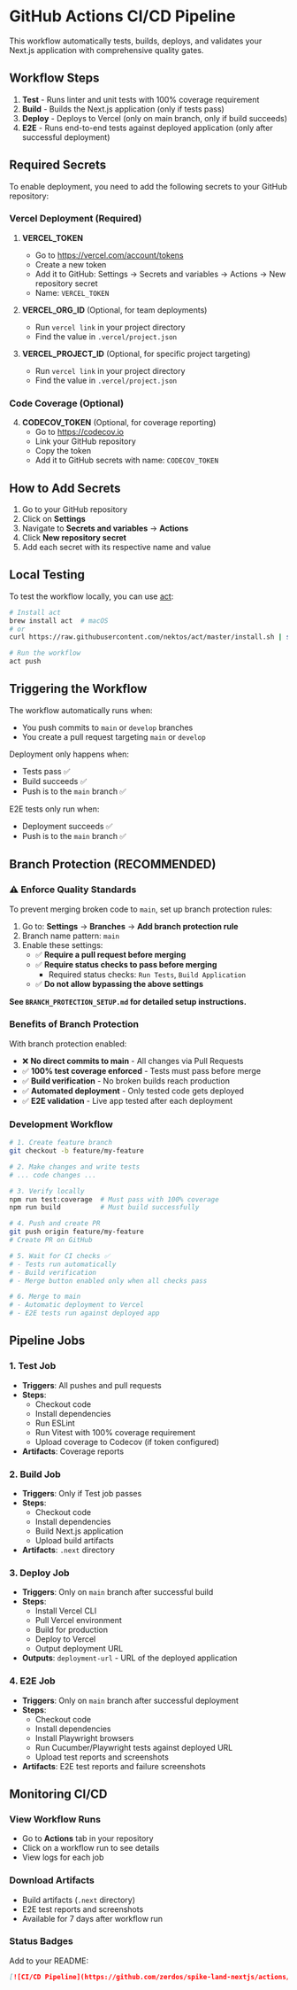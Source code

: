 # GitHub Actions CI/CD Pipeline

This workflow automatically tests, builds, deploys, and validates your Next.js application with comprehensive quality gates.

## Workflow Steps

1. **Test** - Runs linter and unit tests with 100% coverage requirement
2. **Build** - Builds the Next.js application (only if tests pass)
3. **Deploy** - Deploys to Vercel (only on main branch, only if build succeeds)
4. **E2E** - Runs end-to-end tests against deployed application (only after successful deployment)

## Required Secrets

To enable deployment, you need to add the following secrets to your GitHub repository:

### Vercel Deployment (Required)

1. **VERCEL_TOKEN**
   - Go to https://vercel.com/account/tokens
   - Create a new token
   - Add it to GitHub: Settings → Secrets and variables → Actions → New repository secret
   - Name: `VERCEL_TOKEN`

2. **VERCEL_ORG_ID** (Optional, for team deployments)
   - Run `vercel link` in your project directory
   - Find the value in `.vercel/project.json`

3. **VERCEL_PROJECT_ID** (Optional, for specific project targeting)
   - Run `vercel link` in your project directory
   - Find the value in `.vercel/project.json`

### Code Coverage (Optional)

4. **CODECOV_TOKEN** (Optional, for coverage reporting)
   - Go to https://codecov.io
   - Link your GitHub repository
   - Copy the token
   - Add it to GitHub secrets with name: `CODECOV_TOKEN`

## How to Add Secrets

1. Go to your GitHub repository
2. Click on **Settings**
3. Navigate to **Secrets and variables** → **Actions**
4. Click **New repository secret**
5. Add each secret with its respective name and value

## Local Testing

To test the workflow locally, you can use [act](https://github.com/nektos/act):

```bash
# Install act
brew install act  # macOS
# or
curl https://raw.githubusercontent.com/nektos/act/master/install.sh | sudo bash  # Linux

# Run the workflow
act push
```

## Triggering the Workflow

The workflow automatically runs when:
- You push commits to `main` or `develop` branches
- You create a pull request targeting `main` or `develop`

Deployment only happens when:
- Tests pass ✅
- Build succeeds ✅
- Push is to the `main` branch ✅

E2E tests only run when:
- Deployment succeeds ✅
- Push is to the `main` branch ✅

## Branch Protection (RECOMMENDED)

### ⚠️ Enforce Quality Standards

To prevent merging broken code to `main`, set up branch protection rules:

1. Go to: **Settings** → **Branches** → **Add branch protection rule**
2. Branch name pattern: `main`
3. Enable these settings:
   - ✅ **Require a pull request before merging**
   - ✅ **Require status checks to pass before merging**
     - Required status checks: `Run Tests`, `Build Application`
   - ✅ **Do not allow bypassing the above settings**

**See `BRANCH_PROTECTION_SETUP.md` for detailed setup instructions.**

### Benefits of Branch Protection

With branch protection enabled:
- ❌ **No direct commits to main** - All changes via Pull Requests
- ✅ **100% test coverage enforced** - Tests must pass before merge
- ✅ **Build verification** - No broken builds reach production
- ✅ **Automated deployment** - Only tested code gets deployed
- ✅ **E2E validation** - Live app tested after each deployment

### Development Workflow

```bash
# 1. Create feature branch
git checkout -b feature/my-feature

# 2. Make changes and write tests
# ... code changes ...

# 3. Verify locally
npm run test:coverage  # Must pass with 100% coverage
npm run build          # Must build successfully

# 4. Push and create PR
git push origin feature/my-feature
# Create PR on GitHub

# 5. Wait for CI checks ✅
# - Tests run automatically
# - Build verification
# - Merge button enabled only when all checks pass

# 6. Merge to main
# - Automatic deployment to Vercel
# - E2E tests run against deployed app
```

## Pipeline Jobs

### 1. Test Job
- **Triggers**: All pushes and pull requests
- **Steps**:
  - Checkout code
  - Install dependencies
  - Run ESLint
  - Run Vitest with 100% coverage requirement
  - Upload coverage to Codecov (if token configured)
- **Artifacts**: Coverage reports

### 2. Build Job
- **Triggers**: Only if Test job passes
- **Steps**:
  - Checkout code
  - Install dependencies
  - Build Next.js application
  - Upload build artifacts
- **Artifacts**: `.next` directory

### 3. Deploy Job
- **Triggers**: Only on `main` branch after successful build
- **Steps**:
  - Install Vercel CLI
  - Pull Vercel environment
  - Build for production
  - Deploy to Vercel
  - Output deployment URL
- **Outputs**: `deployment-url` - URL of the deployed application

### 4. E2E Job
- **Triggers**: Only on `main` branch after successful deployment
- **Steps**:
  - Checkout code
  - Install dependencies
  - Install Playwright browsers
  - Run Cucumber/Playwright tests against deployed URL
  - Upload test reports and screenshots
- **Artifacts**: E2E test reports and failure screenshots

## Monitoring CI/CD

### View Workflow Runs
- Go to **Actions** tab in your repository
- Click on a workflow run to see details
- View logs for each job

### Download Artifacts
- Build artifacts (`.next` directory)
- E2E test reports and screenshots
- Available for 7 days after workflow run

### Status Badges
Add to your README:
```markdown
[![CI/CD Pipeline](https://github.com/zerdos/spike-land-nextjs/actions/workflows/ci-cd.yml/badge.svg)](https://github.com/zerdos/spike-land-nextjs/actions/workflows/ci-cd.yml)
```
